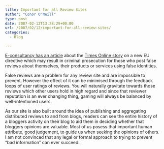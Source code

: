 ```yaml
---
title: Important for all Review Sites
author: "Conor O'Neill"
type: post
date: 2007-02-12T13:28:29+00:00
url: /2007/02/12/important-for-all-review-sites/
categories:
  - Blog

---
```

[E-consultancy has an article][1] about the [Times Online story][2] on a new EU directive which may result in criminal prosecution for those who post false reviews about themselves, their products or services using false identities.

False reviews are a problem for any review site and are impossible to prevent. However the effect of it can be minimised through the feedback loops of user ratings of reviews. You will naturally gravitate towards those reviews which other users hold in high regard and since that reviewer reputation is an ever changing thing, gaming will always be balanced by well-intentioned users.

As our site is also built around the idea of publishing and aggregating distributed reviews to and from blogs, readers can see the entire history of a bloggers activity on their blog to aid them in deciding whether that bloggers opinions are valuable. Most of us posess that important human attribute, good judgement, to guide us when seeking the opinions of others. I am not convinced that any legal or formal approach to trying to prevent &#8220;bad information&#8221; can ever succeed.

 [1]: http://www.e-consultancy.com/news-blog/362645/fake-product-reviewers-to-face-court.html
 [2]: http://www.timesonline.co.uk/tol/news/politics/article1361968.ece